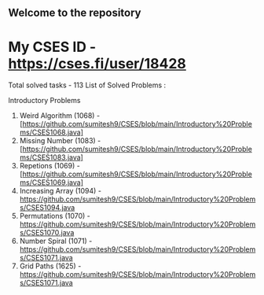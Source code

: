 ## Welcome to the repository 

# My CSES ID - https://cses.fi/user/18428

 Total solved tasks - 113
 List of Solved Problems :
  
  Introductory Problems <br/>
  1) Weird Algorithm (1068) - [https://github.com/sumitesh9/CSES/blob/main/Introductory%20Problems/CSES1068.java]<br/>
  2) Missing Number (1083) - [https://github.com/sumitesh9/CSES/blob/main/Introductory%20Problems/CSES1083.java]<br/>
  3) Repetions (1069) - [https://github.com/sumitesh9/CSES/blob/main/Introductory%20Problems/CSES1069.java]<br/>
  4) Increasing Array (1094) - https://github.com/sumitesh9/CSES/blob/main/Introductory%20Problems/CSES1094.java<br/>
  5) Permutations (1070) - https://github.com/sumitesh9/CSES/blob/main/Introductory%20Problems/CSES1070.java<br/>
  6) Number Spiral (1071) - https://github.com/sumitesh9/CSES/blob/main/Introductory%20Problems/CSES1071.java<br/>
  7) Grid Paths (1625) - https://github.com/sumitesh9/CSES/blob/main/Introductory%20Problems/CSES1071.java<br/>
  
